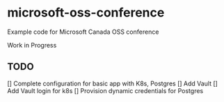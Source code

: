 # microsoft-oss-conference
Example code for Microsoft Canada OSS conference

Work in Progress

## TODO
[] Complete configuration for basic app with K8s, Postgres
[] Add Vault
[] Add Vault login for k8s
[] Provision dynamic credentials for Postgres
